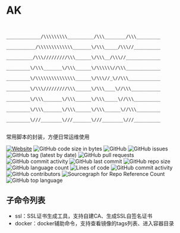 # AK

```plain

                 _____________/\\\\\\\\\__________/\\\________/\\\_________       
                  ___________/\\\\\\\\\\\\\_______\/\\\_____/\\\//__________       
                   __________/\\\/////////\\\______\/\\\__/\\\//_____________      
                    _________\/\\\_______\/\\\______\/\\\\\\//\\\_____________     
                     _________\/\\\\\\\\\\\\\\\______\/\\\//_\//\\\____________    
                      _________\/\\\/////////\\\______\/\\\____\//\\\___________   
                       _________\/\\\_______\/\\\______\/\\\_____\//\\\__________  
                        _________\/\\\_______\/\\\______\/\\\______\//\\\_________ 
                         _________\///________\///_______\///________\///__________
                                                      
```

常用脚本的封装，方便日常运维使用

[![Website](https://img.shields.io/website?url=https%3A%2F%2Fwww.jiangyang.me)](https://blog.jiangyang.me)
![GitHub code size in bytes](https://img.shields.io/github/languages/code-size/geekeryy/ak)
![GitHub](https://img.shields.io/github/license/geekeryy/ak)
![GitHub issues](https://img.shields.io/github/issues/geekeryy/ak)
![GitHub tag (latest by date)](https://img.shields.io/github/v/tag/geekeryy/ak)
![GitHub pull requests](https://img.shields.io/github/issues-pr/geekeryy/ak)
![GitHub commit activity](https://img.shields.io/github/commit-activity/w/geekeryy/ak)
![GitHub last commit](https://img.shields.io/github/last-commit/geekeryy/ak)
![GitHub repo size](https://img.shields.io/github/repo-size/geekeryy/ak)
![GitHub language count](https://img.shields.io/github/languages/count/geekeryy/ak)
![Lines of code](https://img.shields.io/tokei/lines/github/geekeryy/ak)
![GitHub commit activity](https://img.shields.io/github/commit-activity/y/geekeryy/ak)
![GitHub contributors](https://img.shields.io/github/contributors-anon/geekeryy/ak)
![Sourcegraph for Repo Reference Count](https://img.shields.io/sourcegraph/rrc/github.com/geekeryy/ak)
![GitHub top language](https://img.shields.io/github/languages/top/geekeryy/ak)

## 子命令列表

- ssl：SSL证书生成工具，支持自建CA、生成SSL自签名证书
- docker：docker辅助命令，支持查看镜像的tags列表、进入容器目录

